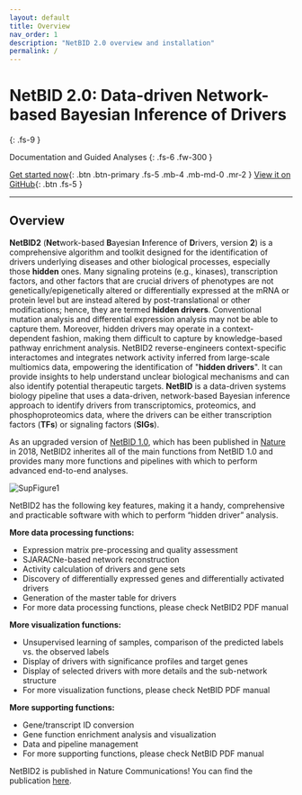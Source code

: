 ```yaml
---
layout: default
title: Overview
nav_order: 1
description: "NetBID 2.0 overview and installation"
permalink: /
---
```


      
# NetBID 2.0: Data-driven Network-based Bayesian Inference of Drivers
{: .fs-9 }

Documentation and Guided Analyses
{: .fs-6 .fw-300 }

[Get started now](#getting-started){: .btn .btn-primary .fs-5 .mb-4 .mb-md-0 .mr-2 } [View it on GitHub](https://github.com/jyyulab/NetBID){: .btn .fs-5 }

---

## Overview

**NetBID2** (**Net**work-based **B**ayesian **I**nference of **D**rivers, version **2**) is a comprehensive algorithm and toolkit designed for the identification of drivers underlying diseases and other biological processes, especially those **hidden** ones. Many signaling proteins (e.g., kinases), transcription factors, and other factors that are crucial drivers of phenotypes are not genetically/epigenetically altered or differentially expressed at the mRNA or protein level but are instead altered by post-translational or other modifications; hence, they are termed **hidden drivers**. Conventional mutation analysis and differential expression analysis may not be able to capture them. Moreover, hidden drivers may operate in a context-dependent fashion, making them difficult to capture by knowledge-based pathway enrichment analysis. NetBID2 reverse-engineers context-specific interactomes and integrates network activity inferred from large-scale multiomics data, empowering the identification of "**hidden drivers**". It can provide insights to help understand unclear biological mechanisms and can also identify potential therapeutic targets.
**NetBID** is a data-driven systems biology pipeline that uses a data-driven, network-based Bayesian inference approach to identify drivers from transcriptomics, proteomics, and phosphoproteomics data, where the drivers can be either transcription factors (**TFs**) or signaling factors (**SIGs**).

As an upgraded version of [NetBID 1.0](https://github.com/jyyulab/NetBID/releases/tag/1.0.0), which has been published in [Nature](https://www.nature.com/articles/s41586-018-0177-0) in 2018, NetBID2 inherites all of the main functions from NetBID 1.0 and provides many more functions and pipelines with which to perform advanced end-to-end analyses.

![SupFigure1](SupFigure1.jpg)

NetBID2 has the following key features, making it a handy, comprehensive and practicable software with which to perform “hidden driver” analysis. 

**More data processing functions:** 

- Expression matrix pre-processing and quality assessment
- SJARACNe-based network reconstruction
- Activity calculation of drivers and gene sets
- Discovery of differentially expressed genes and differentially activated drivers
- Generation of the master table for drivers
- For more data processing functions, please check NetBID2 PDF manual

**More visualization functions:**

- Unsupervised learning of samples, comparison of the predicted labels vs. the observed labels
- Display of drivers with significance profiles and target genes
- Display of selected drivers with more details and the sub-network structure
- For more visualization functions, please check NetBID PDF manual

**More supporting functions:**

- Gene/transcript ID conversion
- Gene function enrichment analysis and visualization
- Data and pipeline management
- For more supporting functions, please check NetBID PDF manual


NetBID2 is published in Nature Communications! You can find the publication [here](https://www.nature.com/articles/s41467-023-38335-6).




